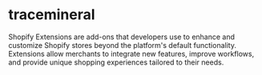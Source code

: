 # tracemineral
Shopify Extensions are add-ons that developers use to enhance and customize Shopify stores beyond the platform's default functionality. Extensions allow merchants to integrate new features, improve workflows, and provide unique shopping experiences tailored to their needs.
